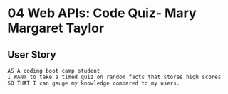 # 04 Web APIs: Code Quiz- Mary Margaret Taylor

## User Story

```
AS A coding boot camp student
I WANT to take a timed quiz on random facts that stores high scores
SO THAT I can gauge my knowledge compared to my users.
```






